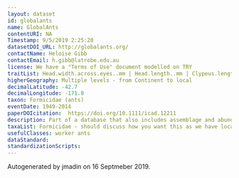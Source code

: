 ```yaml
---
layout: dataset
id: globalants
name: GlobalAnts
contentURI: NA
Timestamp: 9/5/2019 2:25:20
datasetDOI_URL: http://globalants.org/
contactName: Heloise Gibb
contactEmail: h.gibb@latrobe.edu.au
license: We have a "Terms of Use" document modelled on TRY
traitList: Head.width.across.eyes..mm | Head.length..mm | Clypeus.length..mm | 	Mandible.length..mm | Hind.femur.length..mm | Scape.length..mm | 	Weber.s.length..mm | Pronotum.width..mm | Inter.ocular.width..mm | 	Max.eye.width..mm | Whole.body.length..mm | Sculpturing | Pilosity | Number.of.Spines | Dominant.colour.head..Fig..16 | Dominant.colour.mesosoma..Fig..16 | Dominant.colour.gaster..Fig..16 | Polymorphism | Queen.number | Worker.number | Colony.type | Colony.founding | Nest.Site | Activity | Diet
higherGeography: Multiple levels - from Continent to local
decimalLatitude: -42.7
decimalLongitude: -171.8
taxon: Formicidae (ants)
eventDate: 1949-2014
paperDOIcitation:  https://doi.org/10.1111/icad.12211
description: Part of a database that also includes assemblage and abundance data for ants
taxaList: Formicidae - should discuss how you want this as we have localised morphospecies in a lot of datasets
usefulClasses: worker ants
dataStandard: 
standardizationScripts: 
---
```


Autogenerated by jmadin on 16 Septmeber 2019.
